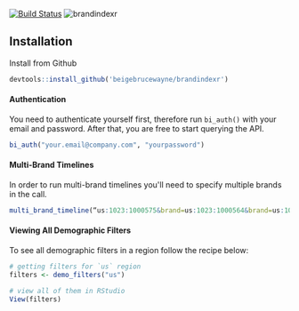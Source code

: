 [![Build Status](https://travis-ci.org/beigebrucewayne/brandindexr.svg?branch=master)](https://travis-ci.org/beigebrucewayne/brandindexr)
![brandindexr](https://i.imgur.com/1xMMvq1.png)

## Installation

Install from Github
```r
devtools::install_github('beigebrucewayne/brandindexr')
```

#### Authentication

You need to authenticate yourself first, therefore run `bi_auth()` with your email and password. After that, you are free to start querying the API.
```r
bi_auth("your.email@company.com", "yourpassword")
```

#### Multi-Brand Timelines

In order to run multi-brand timelines you'll need to specify multiple brands in the call.
```r
multi_brand_timeline(“us:1023:1000575&brand=us:1023:1000564&brand=us:1023:1000562”, start_date = “2017-10-11”, end_date = “2017-11-11”, scoring = “total”)
```

#### Viewing All Demographic Filters

To see all demographic filters in a region follow the recipe below:
```r
# getting filters for `us` region
filters <- demo_filters("us")

# view all of them in RStudio
View(filters)
```
